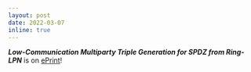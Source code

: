 ```yaml
---
layout: post
date: 2022-03-07
inline: true
---
```


<em><b>Low-Communication Multiparty Triple Generation for SPDZ from Ring-LPN</b></em> is on [ePrint](https://eprint.iacr.org/2022/315)!
